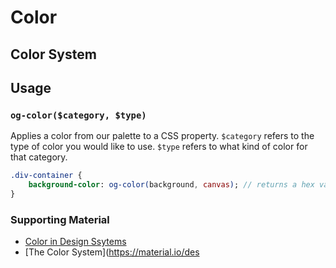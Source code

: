 # Color

## Color System

## Usage

### `og-color($category, $type)`

Applies a color from our palette to a CSS property. `$category` refers to the type of color you would like to use. `$type` refers to what kind of color for that category.

```sass
.div-container {
    background-color: og-color(background, canvas); // returns a hex value for that type of color and its kind
}
```

### Supporting Material

- [Color in Design Ssytems](https://medium.com/eightshapes-llc/color-in-design-systems-a1c80f65fa3)
- [The Color System](https://material.io/des
